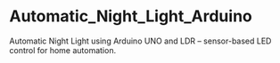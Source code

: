 # Automatic_Night_Light_Arduino
Automatic Night Light using Arduino UNO and LDR – sensor-based LED control for home automation.
